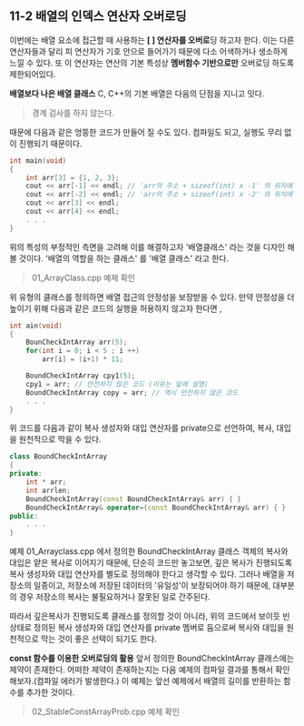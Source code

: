 11-2 배열의 인덱스 연산자 오버로딩
---

이번에는 배열 요소에 접근할 때 사용하는 **[ ] 연산자를 오버로**딩 하고자 한다. 이는 다른 연산자들과 달리 피 연산자가 기호 안으로 들어가기 때문에 다소 어색하거나 생소하게 느낄 수 있다. 또 이 연산자는 연산의 기본 특성상 **멤버함수 기반으로만** 오버로딩 하도록 제한되어있다.

**배열보다 나은 배열 클래스**
C, C++의 기본 배열은 다음의 단점을 지니고 잇다.
> 경계 검사를 하지 않는다.

때문에 다음과 같은 엉뚱한 코드가 만들어 질 수도 있다. 컴파일도 되고, 실행도 무리 없이 진행되기 때문이다.

``` C++
int main(void)
{
    int arr[3] = {1, 2, 3};
    cout << arr[-1] << endl; // 'arr의 주소 + sizeof(int) x -1' 의 위치에 접근
    cout << arr[-2] << endl; // 'arr의 주소 + sizeof(int) x -2' 의 위치에 접근
    cout << arr[3] << endl;
    cout << arr[4] << endl;
    . . . 
}
```
위의 특성의 부정적인 측면을 고려해 이를 해결하고자 '배열클래스' 라는 것을 디자인 해볼 것이다. '배열의 역할을 하는 클래스' 를 '배열 클래스' 라고 한다.

> 01_ArrayClass.cpp 예제 확인

위 유형의 클래스를 정의하면 배열 접근의 안정성을 보장받을 수 있다. 만약 안정성을 더 높이기 위해 다음과 같은 코드의 실행을 허용하지 않고자 한다면 ,
``` C++
int ain(void)
{
    BounCheckIntArray arr(5);
    for(int i = 0; i < 5 ; i ++)
        arr[i] = (i+1) * 11;

    BoundCheckIntArray cpy1(5);
    cpy1 = arr; // 안전하지 않은 코드 (이유는 밑에 설명)
    BoundCheckIntArray copy = arr; // 역시 안전하지 않은 코드
    . . . 
}
```

위 코드를 다음과 같이 복사 생성자와 대입 연산자를 private으로 선언하여, 복사, 대입을 원천적으로 막을 수 있다. 
``` C++
class BoundCheckIntArray
{
private:
    int * arr;
    int arrlen;
    BoundCheckIntArray(const BoundCheckIntArray& arr) { }
    BoundCheckIntArray& operator=(const BoundCheckIntArray& arr) { }
public: 
    . . .
}
```

예제 01_Arrayclass.cpp 에서 정의한 BoundCheckIntArray 클래스 객체의 복사와 대입은 얕은 복사로 이어지기 때문에, 단순히 코드만 놓고보면, 깊은 복사가 진행되도록 복사 생성자와 대입 연산자를 별도로 정의해야 한다고 생각할 수 있다.
그러나 배열을 저장소의 일종이고, 저장소에 저장된 데이터의 '유일성'이 보장되어야 하기 때문에, 대부분의 경우 저장소의 복사는 불필요하거나 잘못된 일로 간주된다.

따라서 깊은복사가 진행되도록 클래스를 정의할 것이 아니라, 위의 코드에서 보이듯 빈 상태로 정의된 복사 생성자와 대입 연산자를 private 멤버로 둠으로써 복사와 대입을 원천적으로 막는 것이 좋은 선택이 되기도 한다.

**const 함수를 이용한 오버로딩의 활용**
앞서 정의한 BoundCheckIntArray 클래스에는 제약이 존재한다. 어떠한 제약이 존재하는지는 다음 예제의 컴파일 결과를 통해서 확인해보자.(컴파일 에러가 발생한다.)
이 예제는 앞선 예제에서 배열의 길이를 반환하는 함수를 추가한 것이다.

> 02_StableConstArrayProb.cpp 예제 확인